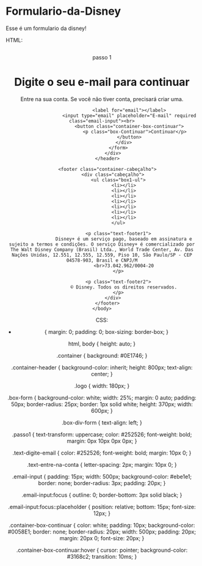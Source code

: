 # Formulario-da-Disney
Esse é um formulario da disney!

HTML:
<!DOCTYPE html>
<html lang="pt-br">
    <head>
        <meta charset="UTF-8">
        <meta name="viewport" content="width=device-width, initial-scale=1.0">
        <link rel="shortcut icon" href="../img/favicon.ico" type="image/x-icon">
        <link rel="stylesheet" href="../css/style.css">
        <title>Login to Disney</title>
    </head>
    <body>
        <header class="container">
            <div class="container-header">
                <img src="../img/logo.png" alt="" class="logo">
                <form action="" class="box-form">
                    <div class="box-div-form">
                        <p class="passo1">passo 1</p>
                        <h1 class="text-digite-email">Digite o seu e-mail para continuar</h1>
                        <p class="text-entre-na-conta">
                            Entre na sua conta. Se você não tiver conta, 
                            precisará criar uma.
                        </p>

                        <label for="email"></label>
                        <input type="email" placeholder="E-mail" required class="email-input"><br>
                        <button class="container-box-continuar">
                            <p class="box-Continuar">Continuar</p>
                        </button>
                    </div>
                </form>
            </div>
        </header>

        <footer class="container-cabeçalho">
            <div class="cabeçalho">
                <ul class="box1-ul">
                    <li></li>
                    <li></li>
                    <li></li>
                    <li></li>
                    <li></li>
                    <li></li>
                    <li></li>
                </ul>
    
                <p class="text-footer1">
                    Disney+ é um serviço pago, baseado em assinatura e sujeito a termos e condições. O serviço Disney+ é comercializado por The Walt Disney Company (Brasil) Ltda., World Trade Center, Av. Das Nações Unidas, 12.551, 12.555, 12.559, Piso 10, São Paulo/SP - CEP 04578-903, Brasil e CNPJ/M
                    <br>73.042.962/0004-20
                </p>
    
                <p class="text-footer2">
                    © Disney. Todos os direitos reservados.
                </p>
            </div>
        </footer>
    </body>
</html>



CSS:
* {
    margin: 0;
    padding: 0;
    box-sizing: border-box;
}

html, body {
    height: auto;
}

.container {
    background: #0E1746;
}


.container-header {
    background-color: inherit;
    height: 800px;
    text-align: center;
}

.logo {
    width: 180px;
}

.box-form {
    background-color: white;
    width: 25%;
    margin: 0 auto;
    padding: 50px;
    border-radius: 25px;
    border: 1px solid white;
    height: 370px;
    width: 600px;
}

.box-div-form {
    text-align: left;
}

.passo1 {
    text-transform: uppercase;
    color: #252526;
    font-weight: bold;
    margin: 0px 10px 0px 0px;
}

.text-digite-email {
    color: #252526;
    font-weight: bold;
    margin: 10px 0;
}

.text-entre-na-conta {
    letter-spacing: 2px;
    margin: 10px 0;
}

.email-input {
    padding: 15px;
    width: 500px;
    background-color: #ebe1e1;
    border: none;
    border-radius: 3px;
    padding: 20px;
}

.email-input:focus {
    outline: 0;
    border-bottom: 3px solid black;
}

.email-input:focus::placeholder {
    position: relative;
    bottom: 15px;
    font-size: 12px;
}

.container-box-continuar  {
    color: white;
    padding: 10px;
    background-color: #0058E1;
    border: none;
    border-radius: 20px;
    width: 500px;
    padding: 20px;
    margin: 20px 0;
    font-size: 20px;
}

.container-box-continuar:hover {
    cursor: pointer;
    background-color: #3168c2;
    transition: 10ms;
}



